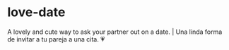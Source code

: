 # love-date
A lovely and cute way to ask your partner out on a date. | Una linda forma de invitar a tu pareja a una cita. 💗
